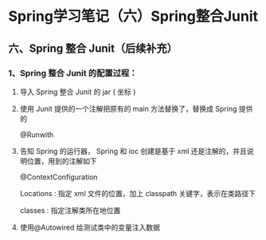 # Spring学习笔记（六）Spring整合Junit

## 六、Spring 整合 Junit（后续补充）

### 1、Spring 整合 Junit 的配置过程：

1. 导入 Spring 整合 Junit 的 jar ( 坐标 )
2. 使用 Junit 提供的一个注解把原有的 main 方法替换了，替换成 Spring 提供的

    @Runwith

3. 告知 Spring 的运行器， Spring 和 ioc 创建是基于 xml 还是注解的，并且说明位置，用到的注解如下

    @ContextConfiguration

    Locations : 指定 xml 文件的位置，加上 classpath 关键字，表示在类路径下

    classes : 指定注解类所在地位置

4. 使用@Autowired 给测试类中的变量注入数据